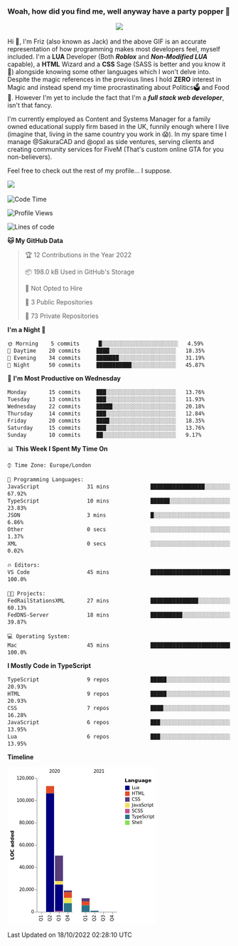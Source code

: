 ### Woah, how did you find me, well anyway have a party popper 🎉

<p align="center">
  <img  src="https://66.media.tumblr.com/d2766024a15e8c140bf20f314664eed2/d1615166bf58615c-d8/s400x600/aabc473a64edc43599d5345fd1e9e792d66ecc48.gifv">
</p>

Hi :wave:, I'm Friz (also known as Jack) and the above GIF is an accurate representation of how programming makes most developers feel, myself included. I'm a **LUA** Developer (Both ***Roblox*** and ***Non-Modified LUA*** capable), a **HTML** Wizard and a **CSS** Sage (SASS is better and you know it :pray:) alongside knowing some other languages which I won't delve into. Despite the magic references in the previous lines I hold **ZERO** interest in Magic and instead spend my time procrastinating about Politics🗳️ and Food🍔. However I'm yet to include the fact that I'm a ***full stack web developer***, isn't that fancy.

I'm currently employed as Content and Systems Manager for a family owned educational supply firm based in the UK, funnily enough where I live (imagine that, living in the same country you work in 😱). In my spare time I manage @SakuraCAD and @opxl as side ventures, serving clients and creating community services for FiveM (That's custom online GTA for you non-believers).

Feel free to check out the rest of my profile... I suppose.

<a href="https://github.com/anuraghazra/github-readme-stats">
  <img  src="https://github-readme-stats.vercel.app/api?username=JackOPXL&count_private=true&show_icons=true&theme=tokyonight" />
</a>



<!--START_SECTION:waka-->
![Code Time](http://img.shields.io/badge/Code%20Time-585%20hrs%2041%20mins-blue)

![Profile Views](http://img.shields.io/badge/Profile%20Views-0-blue)

![Lines of code](https://img.shields.io/badge/From%20Hello%20World%20I%27ve%20Written-219%20Thousand%20lines%20of%20code-blue)

**🐱 My GitHub Data** 

> 🏆 12 Contributions in the Year 2022
 > 
> 📦 198.0 kB Used in GitHub's Storage 
 > 
> 🚫 Not Opted to Hire
 > 
> 📜 3 Public Repositories 
 > 
> 🔑 73 Private Repositories  
 > 
**I'm a Night 🦉** 

```text
🌞 Morning    5 commits      █░░░░░░░░░░░░░░░░░░░░░░░░   4.59% 
🌆 Daytime    20 commits     ████░░░░░░░░░░░░░░░░░░░░░   18.35% 
🌃 Evening    34 commits     ███████░░░░░░░░░░░░░░░░░░   31.19% 
🌙 Night      50 commits     ███████████░░░░░░░░░░░░░░   45.87%

```
📅 **I'm Most Productive on Wednesday** 

```text
Monday       15 commits     ███░░░░░░░░░░░░░░░░░░░░░░   13.76% 
Tuesday      13 commits     ███░░░░░░░░░░░░░░░░░░░░░░   11.93% 
Wednesday    22 commits     █████░░░░░░░░░░░░░░░░░░░░   20.18% 
Thursday     14 commits     ███░░░░░░░░░░░░░░░░░░░░░░   12.84% 
Friday       20 commits     ████░░░░░░░░░░░░░░░░░░░░░   18.35% 
Saturday     15 commits     ███░░░░░░░░░░░░░░░░░░░░░░   13.76% 
Sunday       10 commits     ██░░░░░░░░░░░░░░░░░░░░░░░   9.17%

```


📊 **This Week I Spent My Time On** 

```text
⌚︎ Time Zone: Europe/London

💬 Programming Languages: 
JavaScript               31 mins             █████████████████░░░░░░░░   67.92% 
TypeScript               10 mins             ██████░░░░░░░░░░░░░░░░░░░   23.83% 
JSON                     3 mins              █░░░░░░░░░░░░░░░░░░░░░░░░   6.86% 
Other                    0 secs              ░░░░░░░░░░░░░░░░░░░░░░░░░   1.37% 
XML                      0 secs              ░░░░░░░░░░░░░░░░░░░░░░░░░   0.02%

🔥 Editors: 
VS Code                  45 mins             █████████████████████████   100.0%

🐱‍💻 Projects: 
FedRailStationsXML       27 mins             ███████████████░░░░░░░░░░   60.13% 
FedDNS-Server            18 mins             ██████████░░░░░░░░░░░░░░░   39.87%

💻 Operating System: 
Mac                      45 mins             █████████████████████████   100.0%

```

**I Mostly Code in TypeScript** 

```text
TypeScript               9 repos             █████░░░░░░░░░░░░░░░░░░░░   20.93% 
HTML                     9 repos             █████░░░░░░░░░░░░░░░░░░░░   20.93% 
CSS                      7 repos             ████░░░░░░░░░░░░░░░░░░░░░   16.28% 
JavaScript               6 repos             ███░░░░░░░░░░░░░░░░░░░░░░   13.95% 
Lua                      6 repos             ███░░░░░░░░░░░░░░░░░░░░░░   13.95%

```


**Timeline**

![Chart not found](https://raw.githubusercontent.com/JackOPXL/JackOPXL/master/charts/bar_graph.png) 


 Last Updated on 18/10/2022 02:28:10 UTC
<!--END_SECTION:waka-->

